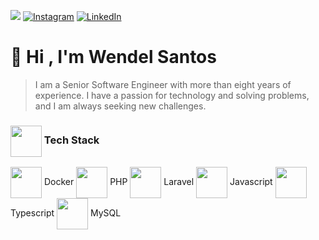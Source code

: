 ![](https://komarev.com/ghpvc/?username=wnsdev&label=Profile%20views&color=0e75b6&style=flat) 
[![Instagram](https://img.shields.io/badge/Instagram-%23E4405F.svg?logo=Instagram&logoColor=white)](https://instagram.com/wnsdev) 
[![LinkedIn](https://img.shields.io/badge/LinkedIn-%230077B5.svg?logo=linkedin&logoColor=white)](https://linkedin.com/in/wsdev) 
# 👋 Hi , I'm Wendel Santos
> I am a Senior Software Engineer with more than eight years of experience.
> I have a passion for technology and solving problems, and I am always seeking new challenges.

<h3><img align=center src='https://www.svgrepo.com/show/429395/binary-circuit-cpu.svg' height=50 /> Tech Stack</h3>

<img align=center src='https://www.svgrepo.com/show/373553/docker.svg' height=50 /> Docker
<img align=center src='https://www.svgrepo.com/show/373970/php3.svg' height=50 /> PHP
<img align=center src='https://www.svgrepo.com/show/373472/blade.svg' height=50 /> Laravel
<img align=center src='https://www.svgrepo.com/show/373705/js-official.svg' height=50 /> Javascript
<img align=center src='https://www.svgrepo.com/show/374146/typescript-official.svg' height=50 /> Typescript
<img align=center src='https://www.svgrepo.com/show/373848/mysql.svg' height=50 /> MySQL
